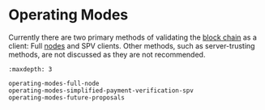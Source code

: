 # Operating Modes

Currently there are two primary methods of validating the [block chain](../resources/glossary.md#block-chain) as a client: Full [nodes](../resources/glossary.md#node) and SPV clients. Other methods, such as server-trusting methods, are not discussed as they are not recommended.

```{toctree}
:maxdepth: 3

operating-modes-full-node
operating-modes-simplified-payment-verification-spv
operating-modes-future-proposals
```
